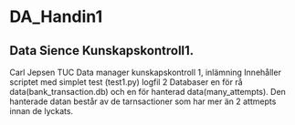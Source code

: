 # DA_Handin1
## Data Sience Kunskapskontroll1.

Carl Jepsen TUC Data manager kunskapskontroll 1, inlämning
Innehåller scriptet med simplet test (test1.py)
logfil
2 Databaser en för rå data(bank_transaction.db) och en för hanterad data(many_attempts).
Den hanterade datan består av de tarnsactioner som har mer än 2 attmepts innan de lyckats. 
